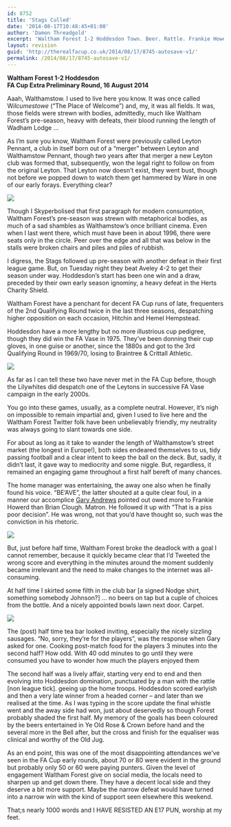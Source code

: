 ```yaml
---
id: 8752
title: 'Stags Culled'
date: '2014-08-17T10:48:45+01:00'
author: 'Damon Threadgold'
excerpt: 'Waltham Forest 1-2 Hoddesdon Town. Beer. Rattle. Frankie Howerd. Sausages. A pleasant return to Walthamstow.'
layout: revision
guid: 'http://therealfacup.co.uk/2014/08/17/8745-autosave-v1/'
permalink: /2014/08/17/8745-autosave-v1/
---
```


**Waltham Forest 1-2 Hoddesdon**  
 **FA Cup Extra Preliminary Round, 16 August 2014**

Aaah, Walthamstow. I used to live here you know. It was once called W*ilcumestowe* (“The Place of Welcome”) and, my, it was all fields. It was, those fields were strewn with bodies, admittedly, much like Waltham Forest’s pre-season, heavy with defeats, their blood running the length of Wadham Lodge …

As I’m sure you know, Waltham Forest were previously called Leyton Pennant, a club in itself born out of a “merger” between Leyton and Walthamstow Pennant, though two years after that merger a new Leyton club was formed that, subsequently, won the legal right to follow on from the original Leyton. That Leyton now doesn’t exist, they went bust, though not before we popped down to watch them get hammered by Ware in one of our early forays. Everything clear?

![](https://lh6.googleusercontent.com/-iJe2edTlgvE/U-_dEIppIwI/AAAAAAAAEis/Cdoccw2MHus/w802-h536-no/IMG_5925.JPG)

Though I Skyperbolised that first paragraph for modern consumption, Waltham Forest’s pre-season was strewn with metaphorical bodies, as much of a sad shambles as Walthamstow’s once brilliant cinema. Even when I last went there, which must have been in about 1996, there were seats only in the circle. Peer over the edge and all that was below in the stalls were broken chairs and piles and piles of rubbish.

I digress, the Stags followed up pre-season with another defeat in their first league game. But, on Tuesday night they beat Aveley 4-2 to get their season under way. Hoddesdon’s start has been one win and a draw, preceded by their own early season ignominy, a heavy defeat in the Herts Charity Shield.

Waltham Forest have a penchant for decent FA Cup runs of late, frequenters of the 2nd Qualifying Round twice in the last three seasons, despatching higher opposition on each occasion, Hitchin and Hemel Hempstead.

Hoddesdon have a more lengthy but no more illustrious cup pedigree, though they did win the FA Vase in 1975. They’ve been donning their cup gloves, in one guise or another, since the 1880s and got to the 3rd Qualifying Round in 1969/70, losing to Braintree &amp; Crittall Athletic.

![](https://lh5.googleusercontent.com/-mNJbKRICw0E/U-_dJjqxkOI/AAAAAAAAEjk/jRQcd7Z5k7I/w805-h536-no/IMG_5934.JPG)

As far as I can tell these two have never met in the FA Cup before, though the Lilywhites did despatch one of the Leytons in successive FA Vase campaign in the early 2000s.

You go into these games, usually, as a complete neutral. However, it’s nigh on impossible to remain impartial and, given I used to live here and the Waltham Forest Twitter folk have been unbelievably friendly, my neutrality was always going to slant towards one side.

For about as long as it take to wander the length of Walthamstow’s street market (the longest in Europe!), both sides endeared themselves to us, tidy passing football and a clear intent to keep the ball on the deck. But, sadly, it didn’t last, it gave way to mediocrity and some niggle. But, regardless, it remained an engaging game throughout a first half bereft of many chances.

The home manager was entertaining, the away one also when he finally found his voice. “BE’AVE”, the latter shouted at a quite clear foul, in a manner our accomplice [Gary Andrews](https://twitter.com/gafootbl) pointed out owed more to Frankie Howerd than Brian Clough. Matron. He followed it up with “That is a piss poor decision”. He was wrong, not that you’d have thought so, such was the conviction in his rhetoric.

![](https://lh4.googleusercontent.com/-xS0BhiyZxxY/U-_dGPTvuCI/AAAAAAAAEjQ/EY_SR1k--44/w802-h536-no/IMG_5929.JPG)

But, just before half time, Waltham Forest broke the deadlock with a goal I cannot remember, because it quickly became clear that I’d Tweeted the wrong score and everything in the minutes around the moment suddenly became irrelevant and the need to make changes to the internet was all-consuming.

At half time I skirted some filth in the club bar \[a signed Nodge shirt, something somebody Johnson?\] … no beers on tap but a cuple of choices from the bottle. And a nicely appointed bowls lawn next door. Carpet.

![](https://lh5.googleusercontent.com/-z7WT3v8b-Cg/U-_dHr3HriI/AAAAAAAAEjU/NzpbX457Acg/s536-no/IMG_5932.JPG)

The (post) half time tea bar looked inviting, especially the nicely sizzling sausages. “No, sorry, they’re for the players”, was the response when Gary asked for one. Cooking post-match food for the players 3 minutes into the second half? How odd. With 40 odd minutes to go until they were consumed you have to wonder how much the players enjoyed them

The second half was a lively affair, starting very end to end and then evolving into Hoddesdon domination, punctuated by a man with the rattle \[non league tick\]. geeing up the home troops. Hoddesdon scored earlyish and then a very late winner from a headed corner – and later than we realised at the time. As I was typing in the score update the final whistle went and the away side had won, just about deservedly so though Forest probably shaded the first half. My memory of the goals has been coloured by the beers entertained in Ye Old Rose &amp; Crown before hand and the several more in the Bell after, but the cross and finish for the equaliser was clinical and worthy of the Old Jug.

As an end point, this was one of the most disappointing attendances we’ve seen in the FA Cup early rounds, about 70 or 80 were evident in the ground but probably only 50 or 60 were paying punters. Given the level of engagement Waltham Forest give on social media, the locals need to sharpen up and get down there. They have a decent local side and they deserve a bit more support. Maybe the narrow defeat would have turned into a narrow win with the kind of support seen elsewhere this weekend.

That;s nearly 1000 words and I HAVE RESISTED AN E17 PUN, worship at my feet.